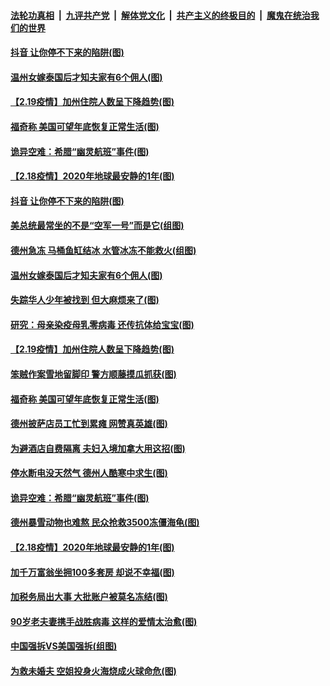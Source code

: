 ####  [法轮功真相](../../../../basic/blob/master/README.md?t=02202101) &nbsp;|&nbsp; [九评共产党](../../../../9ping.md/blob/master/README.md?t=02202101) &nbsp;|&nbsp; [解体党文化](../../../../jtdwh.md/blob/master/README.md?t=02202101)  &nbsp;|&nbsp; [共产主义的终极目的](../../../../gczydzjmd.md/blob/master/README.md?t=02202101) &nbsp;|&nbsp; [魔鬼在统治我们的世界](../../../../mgztzwmdsj.md/blob/master/README.md?t=02202101) 

#### [抖音 让你停不下来的陷阱(图)](../pages/p3/963022.md?t=02202101) 

#### [温州女嫁泰国后才知夫家有6个佣人(图)](../pages/p3/963100.md?t=02202101) 

#### [【2.19疫情】加州住院人数呈下降趋势(图)](../pages/p3/963085.md?t=02202101) 

#### [福奇称 美国可望年底恢复正常生活(图)](../pages/p3/963060.md?t=02202101) 

#### [诡异空难：希腊“幽灵航班”事件(图)](../pages/p3/962974.md?t=02202101) 

#### [【2.18疫情】2020年地球最安静的1年(图)](../pages/p3/962968.md?t=02202101) 

#### [抖音 让你停不下来的陷阱(图)](../pages/p3/963022.md?t=02202101) 

#### [美总统最常坐的不是“空军一号”而是它(组图)](../pages/p3/962738.md?t=02202101) 

#### [德州急冻 马桶鱼缸结冰 水管冰冻不能救火(组图)](../pages/p3/963125.md?t=02202101) 

#### [温州女嫁泰国后才知夫家有6个佣人(图)](../pages/p3/963100.md?t=02202101) 

#### [失踪华人少年被找到 但大麻烦来了(图)](../pages/p3/963090.md?t=02202101) 

#### [研究：母亲染疫母乳零病毒 还传抗体给宝宝(图)](../pages/p3/963092.md?t=02202101) 

#### [【2.19疫情】加州住院人数呈下降趋势(图)](../pages/p3/963085.md?t=02202101) 

#### [笨贼作案雪地留脚印 警方顺藤摸瓜抓获(图)](../pages/p3/963084.md?t=02202101) 

#### [福奇称 美国可望年底恢复正常生活(图)](../pages/p3/963060.md?t=02202101) 

#### [德州披萨店员工忙到累瘫 网赞真英雄(图)](../pages/p3/963082.md?t=02202101) 

#### [为避酒店自费隔离 夫妇入境加拿大用这招(图)](../pages/p3/963017.md?t=02202101) 

#### [停水断电没天然气 德州人酷寒中求生(图)](../pages/p3/962999.md?t=02202101) 

#### [诡异空难：希腊“幽灵航班”事件(图)](../pages/p3/962974.md?t=02202101) 

#### [德州暴雪动物也难熬 民众抢救3500冻僵海龟(图)](../pages/p3/962975.md?t=02202101) 

#### [【2.18疫情】2020年地球最安静的1年(图)](../pages/p3/962968.md?t=02202101) 

#### [加千万富翁坐拥100多套房 却说不幸福(图)](../pages/p3/962963.md?t=02202101) 

#### [加税务局出大事 大批账户被莫名冻结(图)](../pages/p3/962957.md?t=02202101) 

#### [90岁老夫妻携手战胜病毒 这样的爱情太治愈(图)](../pages/p3/962950.md?t=02202101) 

#### [中国强拆VS美国强拆(组图)](../pages/p3/962880.md?t=02202101) 

#### [为救未婚夫 空姐投身火海烧成火球命危(图)](../pages/p3/962888.md?t=02202101) 

